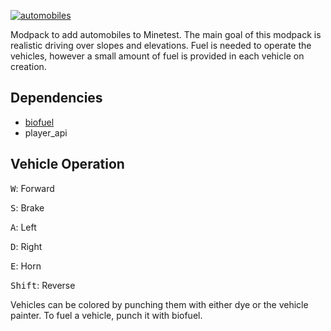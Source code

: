 [![automobiles](https://user-images.githubusercontent.com/95320171/198845469-fe7bbe2d-19e9-42da-8343-9c32c1cdbd0b.png)](https://content.minetest.net/packages/apercy/automobiles_pck/)

Modpack to add automobiles to Minetest. The main goal of this modpack is realistic driving over slopes and elevations.
Fuel is needed to operate the vehicles, however a small amount of fuel is provided in each vehicle on creation.

## Dependencies
- [biofuel](https://content.minetest.net/packages/Lokrates/biofuel/)
- player_api

## Vehicle Operation
<kbd>W</kbd>: Forward

<kbd>S</kbd>: Brake

<kbd>A</kbd>: Left

<kbd>D</kbd>: Right

<kbd>E</kbd>: Horn

<kbd>Shift</kbd>: Reverse

Vehicles can be colored by punching them with either dye or the vehicle painter. To fuel a vehicle, punch it with biofuel.
